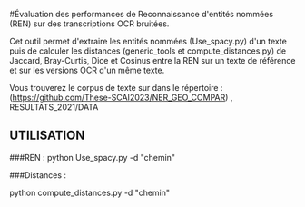 #Évaluation des performances de Reconnaissance d'entités nommées (REN) sur des transcriptions OCR bruitées.

Cet outil permet d'extraire les entités nommées (Use_spacy.py) d'un texte puis de calculer les distances (generic_tools et compute_distances.py) de Jaccard, Bray-Curtis, Dice et Cosinus entre la REN sur un texte de référence et sur les versions OCR d'un même texte.

Vous trouverez le corpus de texte sur dans le répertoire : (https://github.com/These-SCAI2023/NER_GEO_COMPAR) , RESULTATS_2021/DATA 

## UTILISATION

###REN : 
python Use_spacy.py -d "chemin"

###Distances :

python compute_distances.py -d "chemin"
